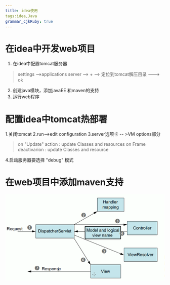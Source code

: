 ```yaml
---
title: idea使用
tags:idea,Java
grammar_cjkRuby: true
---
```


# 在idea中开发web项目

1. 在idea中配置tomcat服务器
> settings -->applications server --> + --> 定位到tomcat解压目录 ---> ok

2. 创建java模块，添加javaEE 和maven的支持
3. 运行web程序

# 配置idea中tomcat热部署
1.关闭tomcat
2.run-->edit configuration
3.server选项卡 -- >VM options部分

> on "Update" action : update Classes and resources
> on Frame deactivarion : update Classes and resource

4.启动服务器要选择 "debug" 模式

# 在web项目中添加maven支持

![springmvc结构][1]


	


  [1]: https://www.github.com/xiesen310/notes_Images/raw/master/images/1503814915477.jpg